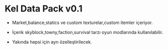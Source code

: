 # Kel Data Pack v0.1
* Market,balance,statics ve custom texturelar,custom itemler içeriyor.

* İçerik skyblock,towny,faction,survival tarzı oyun modlarında kullanılabilir.

* Yakında hepsi için ayrı özelleştirilecek.
